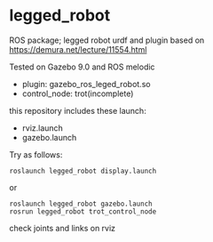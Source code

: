 # legged_robot
ROS package; legged robot urdf and plugin
based on https://demura.net/lecture/11554.html  

Tested on Gazebo 9.0 and ROS melodic  
- plugin: gazebo_ros_leged_robot.so
- control_node: trot(incomplete)

this repository includes these launch:
- rviz.launch
- gazebo.launch

Try as follows:
```
roslaunch legged_robot display.launch
```
or
```
roslaunch legged_robot gazebo.launch
rosrun legged_robot trot_control_node
```
check joints and links on rviz

